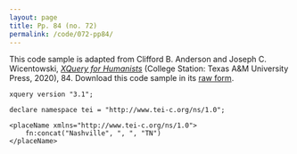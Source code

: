 ```yaml
---
layout: page
title: Pp. 84 (no. 72)
permalink: /code/072-pp84/
---
```


This code sample is adapted from Clifford B. Anderson and Joseph C. Wicentowski, 
[_XQuery for Humanists_](/) (College Station: Texas A&M University Press, 2020), 84. 
Download this code sample in its [raw form](/code/072-pp84/072-pp84.xq).

```xquery
xquery version "3.1";

declare namespace tei = "http://www.tei-c.org/ns/1.0";

<placeName xmlns="http://www.tei-c.org/ns/1.0">
    fn:concat("Nashville", ", ", "TN")
</placeName>
```  
